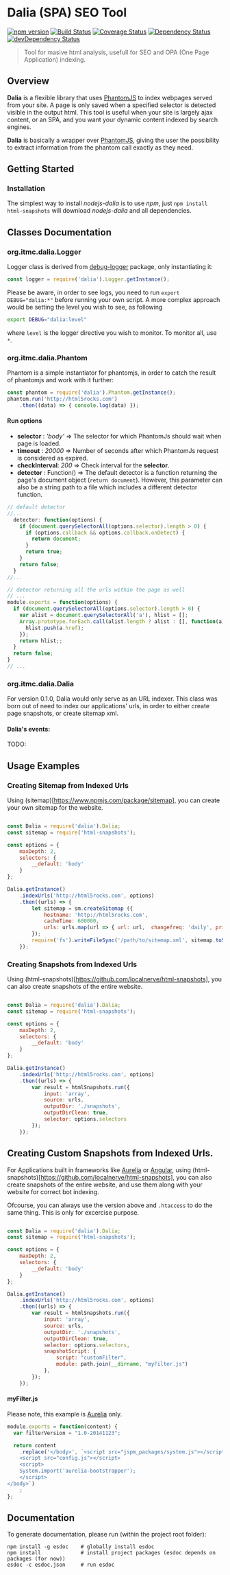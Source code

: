 # Dalia (SPA) SEO Tool

[![npm version](https://badge.fury.io/js/nodejs-dalia.svg)](http://badge.fury.io/js/dalia)
[![Build Status](https://api.travis-ci.org/ITMCdev/nodejs-dalia.svg?branch=master)](http://travis-ci.org/ITMCdev/nodejs-dalia)
[![Coverage Status](https://img.shields.io/coveralls/ITMCdev/nodejs-dalia.svg)](https://coveralls.io/r/ITMCdev/nodejs-dalia?branch=master)
[![Dependency Status](https://david-dm.org/ITMCdev/nodejs-dalia.svg)](https://david-dm.org/ITMCdev/nodejs-dalia)
[![devDependency Status](https://david-dm.org/ITMCdev/nodejs-dalia/dev-status.svg)](https://david-dm.org/ITMCdev/nodejs-dalia#info=devDependencies)
<!-- [![Codacy Badge](https://www.codacy.com/project/badge/03d414fc2e264ef4b40456aae5b52108)](https://www.codacy.com/public/ITMCdev/nodejs-dalia) -->

> Tool for masive html analysis, usefull for SEO and OPA (One Page Application) indexing.

## Overview

**Dalia** is a flexible library that uses [PhantomJS](http://phantomjs.org/) to index webpages served from your site. A page is only saved
when a specified selector is detected visible in the output html. This tool is useful when your site is largely ajax
content, or an SPA, and you want your dynamic content indexed by search engines.

**Dalia** is basically a wrapper over [PhantomJS](http://phantomjs.org/), giving the user the possibility to extract
information from the phantom call exactly as they need.

## Getting Started

### Installation

The simplest way to install *nodejs-dalia* is to use *npm*, just `npm install html-snapshots` will download
*nodejs-dalia* and all dependencies.

## Classes Documentation

### org.itmc.dalia.Logger

Logger class is derived from [debug-logger](https://www.npmjs.com/package/debug-logger) package, only instantiating it:

```javascript
const logger = require('dalia').Logger.getInstance();
```

Please be aware, in order to see logs, you need to run `export DEBUG="dalia:*"` before running your own script. A more
complex approach would be setting the level you wish to see, as following

```bash
export DEBUG="dalia:level"
```
where `level` is the logger directive you wish to monitor. To monitor all, use `*`.

### org.itmc.dalia.Phantom

Phantom is a simple instantiator for phantomjs, in order to catch the result of phantomjs and work with it further:

```javascript
const phantom = require('dalia').Phantom.getInstance();
phantom.run('http://html5rocks.com')
    .then((data) => { console.log(data) });
```
#### Run options

* **selector** : *'body'* => The selector for which PhantomJs should wait when page is loaded.
* **timeout** : *20000* => Number of seconds after which PhantomJs request is considered as expired.
* **checkInterval**: *200* => Check interval for the **selector**.
* **detector** : Function() => The default detector is a function returning the page's document object (`return document`). However, this parameter can also be a string path to a file which includes a different detector function.

```javascript
// default detector
//...
  detector: function(options) {
    if (document.querySelectorAll(options.selector).length > 0) {
      if (options.callback && options.callback.onDetect) {
        return document;
      }
      return true;
    }
    return false;
  }
//...

// detector returning all the urls within the page as well
// ...
module.exports = function(options) {
  if (document.querySelectorAll(options.selector).length > 0) {
    var alist = document.querySelectorAll('a'), hlist = [];
    Array.prototype.forEach.call(alist.length ? alist : [], function(a) {
      hlist.push(a.href);
    });
    return hlist;;
  }
  return false;
}
// ...
```

### org.itmc.dalia.Dalia

For version 0.1.0, Dalia would only serve as an URL indexer. This class was born out of need to index our applications'
urls, in order to either create page snapshots, or create sitemap xml.

#### Dalia's events:

TODO:

## Usage Examples

### Creating Sitemap from Indexed Urls

Using (sitemap)[https://www.npmjs.com/package/sitemap], you can create your own sitemap for the website.

```javascript

const Dalia = require('dalia').Dalia;
const sitemap = require('html-snapshots');

const options = {
    maxDepth: 2,
    selectors: {
        __default: 'body'
    }
};

Dalia.getInstance()
    .indexUrls('http://html5rocks.com', options)
    .then((urls) => {
        let sitemap = sm.createSitemap ({
            hostname: 'http://html5rocks.com',
            cacheTime: 600000,
            urls: urls.map(url => { url: url,  changefreq: 'daily', priority: 0.3 })
        });
        require('fs').writeFileSync('/path/to/sitemap.xml', sitemap.toString());
    });
```

### Creating Snapshots from Indexed Urls

Using (html-snapshots)[https://github.com/localnerve/html-snapshots], you can also create snapshots of the entire website.

```javascript

const Dalia = require('dalia').Dalia;
const sitemap = require('html-snapshots');

const options = {
    maxDepth: 2,
    selectors: {
        __default: 'body'
    }
};

Dalia.getInstance()
    .indexUrls('http://html5rocks.com', options)
    .then((urls) => {
        var result = htmlSnapshots.run({
            input: 'array',
            source: urls,
            outputDir: './snapshots',
            outputDirClean: true,  
            selector: options.selectors
        });
    });
```

## Creating Custom Snapshots from Indexed Urls.

For Applications built in frameworks like [Aurelia](http://aurelia.io/) or [Angular](https://angularjs.org/), using
(html-snapshots)[https://github.com/localnerve/html-snapshots], you can also create snapshots of the entire website, and use them along
with your website for correct bot indexing.

Ofcourse, you can always use the version above and `.htaccess` to do the same thing. This is only for excercise purpose.

```javascript

const Dalia = require('dalia').Dalia;
const sitemap = require('html-snapshots');

const options = {
    maxDepth: 2,
    selectors: {
        __default: 'body'
    }
};

Dalia.getInstance()
    .indexUrls('http://html5rocks.com', options)
    .then((urls) => {
        var result = htmlSnapshots.run({
            input: 'array',
            source: urls,
            outputDir: './snapshots',
            outputDirClean: true,  
            selector: options.selectors,            
            snapshotScript: {
                script: "customFilter",
                module: path.join(__dirname, "myFilter.js")
            },
        });
    });
```

#### myFilter.js

Please note, this example is [Aurelia](http://aurelia.io/) only.

```javascript
module.exports = function(content) {
  var filterVersion = "1.0-20141123";

  return content
    .replace('</body>', `<script src="jspm_packages/system.js"></script>
    <script src="config.js"></script>
    <script>
    System.import('aurelia-bootstrapper');
    </script>
</body>`)
    ;
};
```

## Documentation

To generate documentation, please run (within the project root folder):

```shell
npm install -g esdoc    # globally install esdoc
npm install             # install project packages (esdoc depends on packages (for now))
esdoc -c esdoc.json     # run esdoc
```
